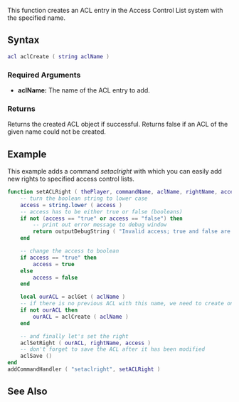This function creates an ACL entry in the Access Control List system with the specified name.

Syntax
------

``` lua
acl aclCreate ( string aclName )
```

### Required Arguments

-   **aclName:** The name of the ACL entry to add.

### Returns

Returns the created ACL object if successful. Returns false if an ACL of the given name could not be created.

Example
-------

This example adds a command *setaclright* with which you can easily add new rights to specified access control lists.

``` lua
function setACLRight ( thePlayer, commandName, aclName, rightName, access )
    -- turn the boolean string to lower case
    access = string.lower ( access )
    -- access has to be either true or false (booleans)
    if not (access == "true" or access == "false") then
        -- print out error message to debug window
        return outputDebugString ( "Invalid access; true and false are only accepted", 1 )
    end

    -- change the access to boolean
    if access == "true" then
        access = true
    else 
        access = false
    end

    local ourACL = aclGet ( aclName )
    -- if there is no previous ACL with this name, we need to create one
    if not ourACL then
        ourACL = aclCreate ( aclName )
    end

    -- and finally let's set the right
    aclSetRight ( ourACL, rightName, access )
    -- don't forget to save the ACL after it has been modified
    aclSave ()
end
addCommandHandler ( "setaclright", setACLRight )
```

See Also
--------
